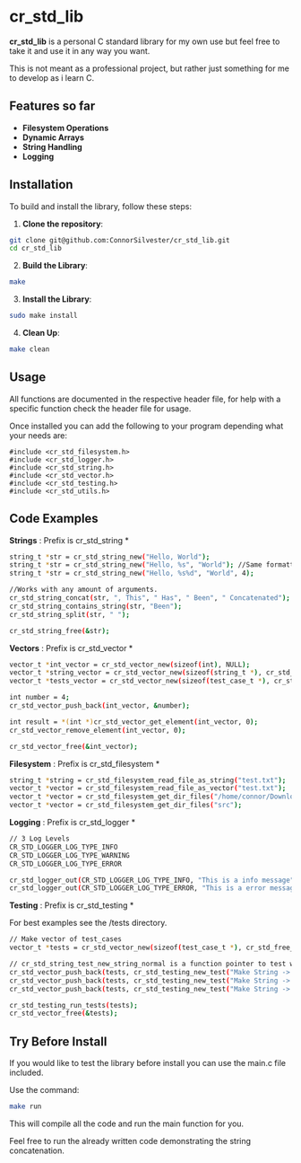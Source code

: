 # cr_std_lib

**cr_std_lib** is a personal C standard library for my own use but feel free to take it and use it in any way you want.

This is not meant as a professional project, but rather just something for me to develop as i learn C.

## Features so far
- **Filesystem Operations**
- **Dynamic Arrays**
- **String Handling**
- **Logging**

## Installation
To build and install the library, follow these steps:

1. **Clone the repository**:
```bash
git clone git@github.com:ConnorSilvester/cr_std_lib.git
cd cr_std_lib
```
2. **Build the Library**:
```bash 
make
```
3. **Install the Library**:
```bash 
sudo make install
```
4. **Clean Up**:
```bash 
make clean
```

## Usage
All functions are documented in the respective header file, for help with a specific function check the header file for usage.

Once installed you can add the following to your program depending what your needs are:

```
#include <cr_std_filesystem.h>
#include <cr_std_logger.h>
#include <cr_std_string.h>
#include <cr_std_vector.h>
#include <cr_std_testing.h>
#include <cr_std_utils.h>
```

## Code Examples

**Strings** : Prefix is cr_std_string *
```bash
string_t *str = cr_std_string_new("Hello, World");
string_t *str = cr_std_string_new("Hello, %s", "World"); //Same formatting as printf
string_t *str = cr_std_string_new("Hello, %s%d", "World", 4);
```
```bash
//Works with any amount of arguments.
cr_std_string_concat(str, ", This", " Has", " Been", " Concatenated");
cr_std_string_contains_string(str, "Been");
cr_std_string_split(str, " ");

cr_std_string_free(&str);
```

**Vectors** : Prefix is cr_std_vector *
```bash
vector_t *int_vector = cr_std_vector_new(sizeof(int), NULL);
vector_t *string_vector = cr_std_vector_new(sizeof(string_t *), cr_std_string_free_ptr); //string_t custom free function
vector_t *tests_vector = cr_std_vector_new(sizeof(test_case_t *), cr_std_free_ptr); //general use free function
```
```bash
int number = 4;
cr_std_vector_push_back(int_vector, &number);

int result = *(int *)cr_std_vector_get_element(int_vector, 0);
cr_std_vector_remove_element(int_vector, 0);

cr_std_vector_free(&int_vector);
```

**Filesystem** : Prefix is cr_std_filesystem *
```bash
string_t *string = cr_std_filesystem_read_file_as_string("test.txt");
vector_t *vector = cr_std_filesystem_read_file_as_vector("test.txt");
vector_t *vector = cr_std_filesystem_get_dir_files("/home/connor/Downloads");
vector_t *vector = cr_std_filesystem_get_dir_files("src");
```

**Logging** : Prefix is cr_std_logger *
```bash
// 3 Log Levels
CR_STD_LOGGER_LOG_TYPE_INFO 
CR_STD_LOGGER_LOG_TYPE_WARNING
CR_STD_LOGGER_LOG_TYPE_ERROR
```

```bash
cr_std_logger_out(CR_STD_LOGGER_LOG_TYPE_INFO, "This is a info message");
cr_std_logger_out(CR_STD_LOGGER_LOG_TYPE_ERROR, "This is a error message with filename : %s", file_name); //Same formatting as printf
```


**Testing** : Prefix is cr_std_testing *

For best examples see the /tests directory.
```bash
// Make vector of test_cases
vector_t *tests = cr_std_vector_new(sizeof(test_case_t *), cr_std_free_ptr);

// cr_std_string_test_new_string_normal is a function pointer to test with. (1 for pass 0 for fail)
cr_std_vector_push_back(tests, cr_std_testing_new_test("Make String -> Normal", cr_std_string_test_new_string_normal));
cr_std_vector_push_back(tests, cr_std_testing_new_test("Make String -> Empty", cr_std_string_test_new_string_empty));
cr_std_vector_push_back(tests, cr_std_testing_new_test("Make String -> Formatted", cr_std_string_test_new_string_formatted));

cr_std_testing_run_tests(tests);
cr_std_vector_free(&tests);

```
## Try Before Install
If you would like to test the library before install you can use the main.c file included.

Use the command:
```bash 
make run
```

This will compile all the code and run the main function for you. 

Feel free to run the already written code demonstrating the string concatenation.
